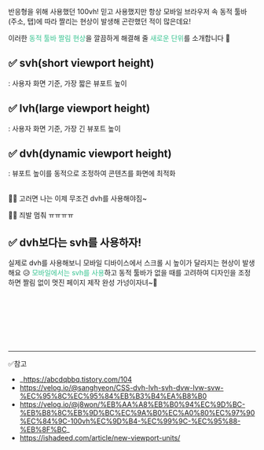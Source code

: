 <p>반응형을 위해 사용했던 100vh!
믿고 사용했지만 항상 모바일 브라우저 속 동적 툴바(주소, 탭)에 따라 짤리는 현상이 발생해 곤란했던 적이 많은데요!</p>
<p>이러한 <span style="color: #38c491;">동적 툴바 짤림 현상</span>을 깔끔하게 해결해 줄 <span style="color: #38c491;">새로운 단위</span>를 소개합니다 🎀</p>
<h2 id="✅-svhshort-viewport-height">✅ svh(short viewport height)</h2>
<p>: 사용자 화면 기준, 가장 짧은 뷰포트 높이</p>
<h2 id="✅-lvhlarge-viewport-height">✅ lvh(large viewport height)</h2>
<p>: 사용자 화면 기준, 가장 긴 뷰포트 높이</p>
<h2 id="✅-dvhdynamic-viewport-height">✅ dvh(dynamic viewport height)</h2>
<p>: 뷰포트 높이를 동적으로 조정하여 콘텐츠를 화면에 최적화</p>
<br />
💁‍♀️ 고러면 나는 이제 무조건 dvh를 사용해야짐~

<p>🙅‍♀️ 즤발 멈춰 ㅠㅠㅠㅠ</p>
<h2 id="✅-dvh보다는-svh를-사용하자">✅ dvh보다는 svh를 사용하자!</h2>
<p>실제로 dvh를 사용해보니 모바일 디바이스에서 스크롤 시 높이가 달라지는 현상이 발생해요 😥
<span style="color: #38c491;">모바일에서는 svh를 사용</span>하고 동적 툴바가 없을 때를 고려하여 디자인을 조정하면
짤림 없이 멋진 페이지 제작 완성 가넝이자녀~👵</p>
<p><br /><br /><br /><br /><br /><br /></p>
<hr />
<p>✅참고</p>
<ul>
<li>_<a href="https://abcdqbbq.tistory.com/104">https://abcdqbbq.tistory.com/104</a></li>
<li><a href="https://velog.io/@sanghyeon/CSS-dvh-lvh-svh-dvw-lvw-svw-%EC%95%8C%EC%95%84%EB%B3%B4%EA%B8%B0">https://velog.io/@sanghyeon/CSS-dvh-lvh-svh-dvw-lvw-svw-%EC%95%8C%EC%95%84%EB%B3%B4%EA%B8%B0</a></li>
<li><a href="https://velog.io/@j8won/%EB%AA%A8%EB%B0%94%EC%9D%BC-%EB%B8%8C%EB%9D%BC%EC%9A%B0%EC%A0%80%EC%97%90%EC%84%9C-100vh%EC%9D%B4-%EC%99%9C-%EC%95%88-%EB%8F%BC">https://velog.io/@j8won/%EB%AA%A8%EB%B0%94%EC%9D%BC-%EB%B8%8C%EB%9D%BC%EC%9A%B0%EC%A0%80%EC%97%90%EC%84%9C-100vh%EC%9D%B4-%EC%99%9C-%EC%95%88-%EB%8F%BC</a>_</li>
<li><a href="https://ishadeed.com/article/new-viewport-units/">https://ishadeed.com/article/new-viewport-units/</a></li>
</ul>